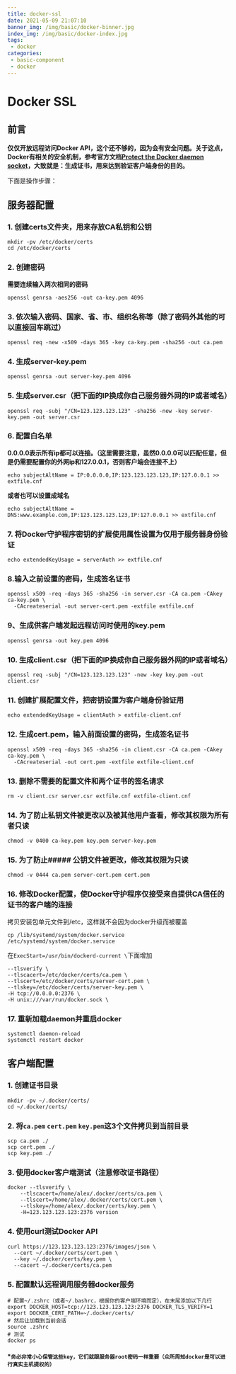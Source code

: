 ```yaml
---
title: docker-ssl
date: 2021-05-09 21:07:10
banner_img: /img/basic/docker-binner.jpg
index_img: /img/basic/docker-index.jpg
tags: 
 - docker
categories:
 - basic-component
 - docker
---
```


# Docker SSL

## 前言

**仅仅开放远程访问Docker API，这个还不够的，因为会有安全问题。关于这点，Docker有相关的安全机制，参考官方文档[Protect the Docker daemon socket](https://docs.docker.com/engine/security/https/)，大致就是：生成证书，用来达到验证客户端身份的目的。**

下面是操作步骤：

## 服务器配置

### 1. 创建certs文件夹，用来存放CA私钥和公钥

```
mkdir -pv /etc/docker/certs
cd /etc/docker/certs
```

### 2. 创建密码

**需要连续输入两次相同的密码**

```
openssl genrsa -aes256 -out ca-key.pem 4096
```

### 3. 依次输入密码、国家、省、市、组织名称等（除了密码外其他的可以直接回车跳过）

```
openssl req -new -x509 -days 365 -key ca-key.pem -sha256 -out ca.pem
```

### 4. 生成server-key.pem

```
openssl genrsa -out server-key.pem 4096
```

### 5. 生成server.csr（把下面的IP换成你自己服务器外网的IP或者域名）

```
openssl req -subj "/CN=123.123.123.123" -sha256 -new -key server-key.pem -out server.csr
```

### 6. 配置白名单

**0.0.0.0表示所有ip都可以连接。（这里需要注意，虽然0.0.0.0可以匹配任意，但是仍需要配置你的外网ip和127.0.0.1，否则客户端会连接不上）**

```
echo subjectAltName = IP:0.0.0.0,IP:123.123.123.123,IP:127.0.0.1 >> extfile.cnf
```

**或者也可以设置成域名**

```
echo subjectAltName = DNS:www.example.com,IP:123.123.123.123,IP:127.0.0.1 >> extfile.cnf
```

### 7. 将Docker守护程序密钥的扩展使用属性设置为仅用于服务器身份验证

```
echo extendedKeyUsage = serverAuth >> extfile.cnf
```

### 8.输入之前设置的密码，生成签名证书

```
openssl x509 -req -days 365 -sha256 -in server.csr -CA ca.pem -CAkey ca-key.pem \
  -CAcreateserial -out server-cert.pem -extfile extfile.cnf
```

### 9、生成供客户端发起远程访问时使用的key.pem

```
openssl genrsa -out key.pem 4096
```

### 10. 生成client.csr（把下面的IP换成你自己服务器外网的IP或者域名）

```
openssl req -subj "/CN=123.123.123.123" -new -key key.pem -out client.csr
```

### 11. 创建扩展配置文件，把密钥设置为客户端身份验证用

```
echo extendedKeyUsage = clientAuth > extfile-client.cnf
```

### 12. 生成cert.pem，输入前面设置的密码，生成签名证书

```
openssl x509 -req -days 365 -sha256 -in client.csr -CA ca.pem -CAkey ca-key.pem \
  -CAcreateserial -out cert.pem -extfile extfile-client.cnf
```

### 13. 删除不需要的配置文件和两个证书的签名请求

```
rm -v client.csr server.csr extfile.cnf extfile-client.cnf
```

### 14. 为了防止私钥文件被更改以及被其他用户查看，修改其权限为所有者只读

```
chmod -v 0400 ca-key.pem key.pem server-key.pem
```

### 15. 为了防止##### 公钥文件被更改，修改其权限为只读

```
chmod -v 0444 ca.pem server-cert.pem cert.pem
```

### 16. 修改Docker配置，使Docker守护程序仅接受来自提供CA信任的证书的客户端的连接

拷贝安装包单元文件到/etc，这样就不会因为docker升级而被覆盖

```
cp /lib/systemd/system/docker.service /etc/systemd/system/docker.service
```

在`ExecStart=/usr/bin/dockerd-current \`下面增加

```
--tlsverify \
--tlscacert=/etc/docker/certs/ca.pem \
--tlscert=/etc/docker/certs/server-cert.pem \
--tlskey=/etc/docker/certs/server-key.pem \
-H tcp://0.0.0.0:2376 \
-H unix:///var/run/docker.sock \
```

### 17. 重新加载daemon并重启docker

```
systemctl daemon-reload
systemctl restart docker
```

## 客户端配置

### 1. 创建证书目录

```
mkdir -pv ~/.docker/certs/
cd ~/.docker/certs/
```

### 2. 将`ca.pem` `cert.pem` `key.pem`这3个文件拷贝到当前目录

```
scp ca.pem ./
scp cert.pem ./
scp key.pem ./
```

### 3. 使用docker客户端测试（注意修改证书路径）

```
docker --tlsverify \
    --tlscacert=/home/alex/.docker/certs/ca.pem \
    --tlscert=/home/alex/.docker/certs/cert.pem \
    --tlskey=/home/alex/.docker/certs/key.pem \
    -H=123.123.123.123:2376 version
```

### 4. 使用curl测试Docker API

```
curl https://123.123.123.123:2376/images/json \
  --cert ~/.docker/certs/cert.pem \
  --key ~/.docker/certs/key.pem \
  --cacert ~/.docker/certs/ca.pem
```

### 5. 配置默认远程调用服务器docker服务

```
# 配置~/.zshrc（或者~/.bashrc，根据你的客户端环境而定），在末尾添加以下几行
export DOCKER_HOST=tcp://123.123.123.123:2376 DOCKER_TLS_VERIFY=1
export DOCKER_CERT_PATH=~/.docker/certs/
# 然后让加载到当前会话
source .zshrc
# 测试
docker ps
```

#### *`务必非常小心保管这些key，它们就跟服务器root密码一样重要（众所周知docker是可以进行真实主机提权的）`
